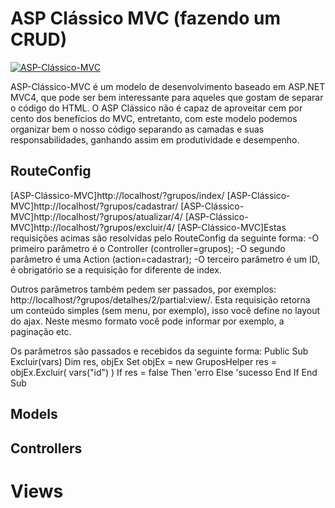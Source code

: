 # ASP Clássico MVC (fazendo um CRUD)

[![ASP-Clássico-MVC](http://pilaronline.net/namiinfo/wp-content/uploads/2012/01/logo_asp.png)](http://pilaronline.net/namiinfo/wp-content/uploads/2012/01/logo_asp.png)

ASP-Clássico-MVC é um modelo de desenvolvimento baseado em ASP.NET MVC4, que pode ser bem interessante para aqueles que gostam de separar o código do HTML.
O ASP Clássico não é capaz de aproveitar cem por cento dos benefícios do MVC, entretanto, com este modelo podemos organizar bem o nosso código separando as camadas e suas responsabilidades, ganhando assim em produtividade e desempenho.


## RouteConfig
[ASP-Clássico-MVC]http://localhost/?grupos/index/
[ASP-Clássico-MVC]http://localhost/?grupos/cadastrar/
[ASP-Clássico-MVC]http://localhost/?grupos/atualizar/4/
[ASP-Clássico-MVC]http://localhost/?grupos/excluir/4/
[ASP-Clássico-MVC]Estas requisições acimas são resolvidas pelo RouteConfig da seguinte forma:
-O primeiro parâmetro é o Controller (controller=grupos);
-O segundo parâmetro é uma Action (action=cadastrar);
-O terceiro parâmetro é um ID, é obrigatório se a requisição for diferente de index.

Outros parâmetros também pedem ser passados, por exemplos:
http://localhost/?grupos/detalhes/2/partial:view/.
Esta requisição retorna um conteúdo simples (sem menu, por exemplo), isso você define no layout do 
ajax. Neste mesmo formato você pode informar por exemplo, a paginação etc.

Os parâmetros são passados e recebidos da seguinte forma:
Public Sub Excluir(vars)
    Dim res, objEx
    Set objEx = new GruposHelper
    res = objEx.Excluir( vars("id") )
    If res = false Then
        'erro
    Else
        'sucesso
    End If
End Sub




## Models




## Controllers


# Views

